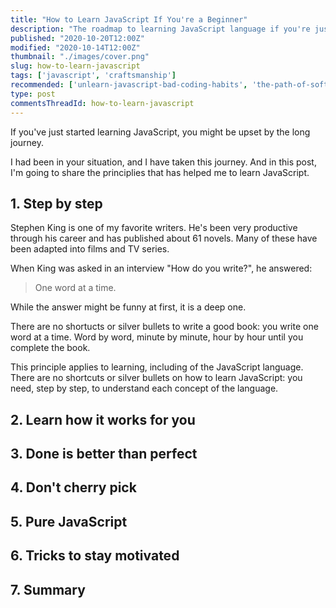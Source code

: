 ```yaml
---
title: "How to Learn JavaScript If You're a Beginner"
description: "The roadmap to learning JavaScript language if you're just getting started."
published: "2020-10-20T12:00Z"
modified: "2020-10-14T12:00Z"
thumbnail: "./images/cover.png"
slug: how-to-learn-javascript
tags: ['javascript', 'craftsmanship']
recommended: ['unlearn-javascript-bad-coding-habits', 'the-path-of-software-development-craftsmanship']
type: post
commentsThreadId: how-to-learn-javascript
---
```


If you've just started learning JavaScript, you might be upset by the long journey.  

I had been in your situation, and I have taken this journey. And in this post, I'm going to share
the principlies that has helped me to learn JavaScript.

## 1. Step by step

Stephen King is one of my favorite writers. He's been very productive through his career and has published about 61 novels. Many of these have been adapted into films and TV series.  

When King was asked in an interview "How do you write?", he answered:

> One word at a time.

While the answer might be funny at first, it is a deep one.  

There are no shortucts or silver bullets to write a good book: you write one word at a time. Word by word, minute by minute, hour by hour until you complete the book.  

This principle applies to learning, including of the JavaScript language. There are no shortcuts or silver bullets on how to learn JavaScript: you need, step by step, to understand each concept of the language.  

## 2. Learn how it works for you

## 3. Done is better than perfect

## 4. Don't cherry pick

## 5. Pure JavaScript

## 6. Tricks to stay motivated

## 7. Summary

